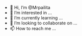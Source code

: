 - 👋 Hi, I’m @Mrpailita
- 👀 I’m interested in ...
- 🌱 I’m currently learning ...
- 💞️ I’m looking to collaborate on ...
- 📫 How to reach me ...

<!---
Mrpailita/Mrpailita is a ✨ special ✨ repository because its `README.md` (this file) appears on your GitHub profile.
You can click the Preview link to take a look at your changes.
--->
